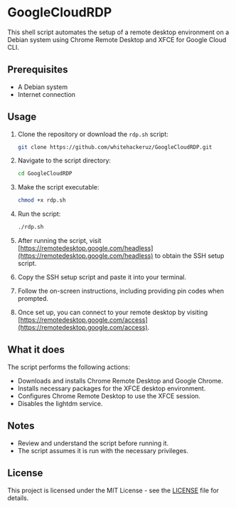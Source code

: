 # GoogleCloudRDP

This shell script automates the setup of a remote desktop environment on a Debian system using Chrome Remote Desktop and XFCE for Google Cloud CLI.

## Prerequisites

- A Debian system
- Internet connection

## Usage

1. Clone the repository or download the `rdp.sh` script:

    ```bash
    git clone https://github.com/whitehackeruz/GoogleCloudRDP.git
    ```

2. Navigate to the script directory:

    ```bash
    cd GoogleCloudRDP
    ```

3. Make the script executable:

    ```bash
    chmod +x rdp.sh
    ```

4. Run the script:

    ```bash
    ./rdp.sh
    ```

5. After running the script, visit [https://remotedesktop.google.com/headless](https://remotedesktop.google.com/headless) to obtain the SSH setup script.

6. Copy the SSH setup script and paste it into your terminal.

7. Follow the on-screen instructions, including providing pin codes when prompted.

8. Once set up, you can connect to your remote desktop by visiting [https://remotedesktop.google.com/access](https://remotedesktop.google.com/access).

## What it does

The script performs the following actions:

- Downloads and installs Chrome Remote Desktop and Google Chrome.
- Installs necessary packages for the XFCE desktop environment.
- Configures Chrome Remote Desktop to use the XFCE session.
- Disables the lightdm service.

## Notes

- Review and understand the script before running it.
- The script assumes it is run with the necessary privileges.

## License

This project is licensed under the MIT License - see the [LICENSE](LICENSE) file for details.
